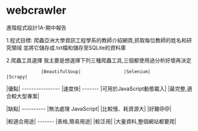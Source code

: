 # webcrawler
進階程式設計1A-期中報告

1.程式目標:
爬蟲亞洲大學資訊工程學系的教師介紹網頁,抓取每位教師的姓名和研究領域
並將它儲存成.txt檔和儲存至SQLite的資料庫

2.爬蟲工具選擇
我主要是想選擇下列三種爬蟲工具,三個都使用過分析好壞再決定

                 |BeautifulSoup|                |Selenium|               |Scrapy|
|優點|    ----------------       |速度快|       -------     |可用於JavaScript動態載入| |最完整,適合較大型專案|

|缺點|   ----------    |無法處理 JavaScript|             |比較慢、耗資源大|                 |好難@@|
 
|較適合用途|       -------  |表格,簡易用途|                      |較泛用|                     |大量資料,整個網站都要爬|
